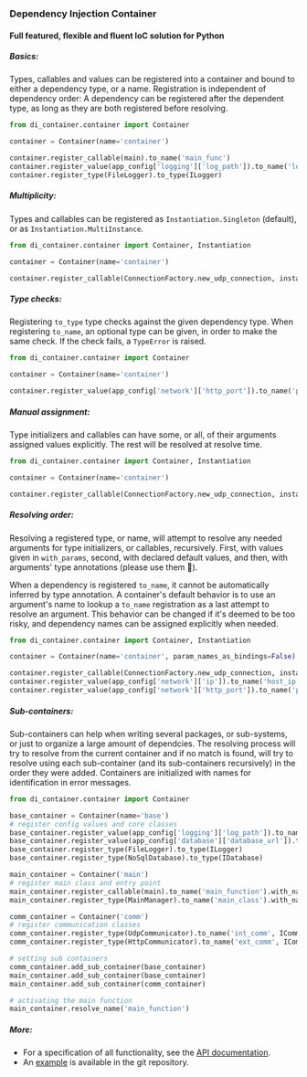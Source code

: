 ### Dependency Injection Container
#### Full featured, flexible and fluent IoC solution for Python

##### Basics:
Types, callables and values can be registered into a container and bound to either a dependency type, or a name.
Registration is independent of dependency order: A dependency can be registered after the dependent type, as long as they are both registered before resolving.
```python
from di_container.container import Container

container = Container(name='container')

container.register_callable(main).to_name('main_func')
container.register_value(app_config['logging']['log_path']).to_name('log_path')
container.register_type(FileLogger).to_type(ILogger)
```

##### Multiplicity:
Types and callables can be registered as `Instantiation.Singleton` (default), or as `Instantiation.MultiInstance`.
```python
from di_container.container import Container, Instantiation

container = Container(name='container')

container.register_callable(ConnectionFactory.new_udp_connection, instantiation=Instantiation.MultiInstance).to_type(IConnection)
```

##### Type checks:
Registering `to_type` type checks against the given dependency type. When registering `to_name`, an optional type can be given, in order to make the same check.
If the check fails, a `TypeError` is raised.
```python
from di_container.container import Container

container = Container(name='container')

container.register_value(app_config['network']['http_port']).to_name('port', int)
```

##### Manual assignment:
Type initializers and callables can have some, or all, of their arguments assigned values explicitly.
The rest will be resolved at resolve time.
```python
from di_container.container import Container, Instantiation

container = Container(name='container')

container.register_callable(ConnectionFactory.new_udp_connection, instantiation=Instantiation.MultiInstance).to_type(IConnection).with_params(host='localhost', port=12345)
```

##### Resolving order:
Resolving a registered type, or name, will attempt to resolve any needed arguments for type initializers, or callables, recursively.
First, with values given in `with_params`, second, with declared default values, and then, with arguments' type annotations (please use them ).

When a dependency is registered `to_name`, it cannot be automatically inferred by type annotation.
A container's default behavior is to use an argument's name to lookup a `to_name` registration as a last attempt to resolve an argument.
This behavior can be changed if it's deemed to be too risky, and dependency names can be assigned explicitly when needed.
```python
from di_container.container import Container, Instantiation

container = Container(name='container', param_names_as_bindings=False)

container.register_callable(ConnectionFactory.new_udp_connection, instantiation=Instantiation.MultiInstance).to_type(IConnection).with_name_bindings(host='host_ip', port='port')
container.register_value(app_config['network']['ip']).to_name('host_ip', str)
container.register_value(app_config['network']['http_port']).to_name('port', int)
```

##### Sub-containers:
Sub-containers can help when writing several packages, or sub-systems, or just to organize a large amount of dependcies.
The resolving process will try to resolve from the current container and if no match is found, will try to resolve using each sub-container (and its sub-containers recursively) in the order they were added.
Containers are initialized with names for identification in error messages.
```python
from di_container.container import Container

base_container = Container(name='base')
# register config values and core classes
base_container.register_value(app_config['logging']['log_path']).to_name('log_path')
base_container.register_value(app_config['database']['database_url']).to_name('database_url', str)
base_container.register_type(FileLogger).to_type(ILogger)
base_container.register_type(NoSqlDatabase).to_type(IDatabase)

main_container = Container('main')
# register main class and entry point
main_container.register_callable(main).to_name('main_function').with_name_bindings(main_manager='main_class')
main_container.register_type(MainManager).to_name('main_class').with_name_bindings(internal_comm='int_comm', external_comm='ext_comm')

comm_container = Container('comm')
# register communication classes
comm_container.register_type(UdpCommunicator).to_name('int_comm', ICommunicator)
comm_container.register_type(HttpCommunicator).to_name('ext_comm', ICommunicator)

# setting sub containers
comm_container.add_sub_container(base_container)
main_container.add_sub_container(base_container)
main_container.add_sub_container(comm_container)

# activating the main function
main_container.resolve_name('main_function')
```

##### More:
* For a specification of all functionality, see the [API documentation](http://dvdgitlab/drorey/di_container/tree/master/docs/api/container.html).
* An [example](http://dvdgitlab/drorey/di_container/tree/master/example) is available in the git repository.

